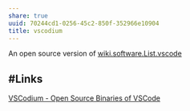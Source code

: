 ```yaml
---
share: true
uuid: 70244cd1-0256-45c2-850f-352966e10904
title: vscodium
---
```


An open source version of [wiki.software.List.vscode](/undefined)

## #Links

[VSCodium - Open Source Binaries of VSCode](https://vscodium.com/)